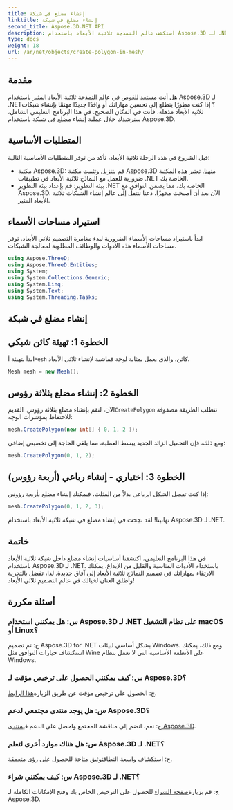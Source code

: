 ```yaml
---
title: إنشاء مضلع في شبكة
linktitle: إنشاء مضلع في شبكة
second_title: Aspose.3D.NET API
description: استكشف عالم النمذجة ثلاثية الأبعاد باستخدام Aspose.3D لـ .NET. قم بإنشاء مضلعات مذهلة في شبكات دون عناء. قم بالتنزيل الآن للحصول على تجربة تطوير غامرة!
type: docs
weight: 18
url: /ar/net/objects/create-polygon-in-mesh/
---
```

## مقدمة
هل أنت مستعد للغوص في عالم النمذجة ثلاثية الأبعاد المثير باستخدام Aspose.3D لـ .NET؟ إذا كنت مطورًا يتطلع إلى تحسين مهاراتك أو وافدًا جديدًا مهتمًا بإنشاء شبكات ثلاثية الأبعاد مذهلة، فأنت في المكان الصحيح. في هذا البرنامج التعليمي الشامل، سنرشدك خلال عملية إنشاء مضلع في شبكة باستخدام Aspose.3D.
## المتطلبات الأساسية
قبل الشروع في هذه الرحلة ثلاثية الأبعاد، تأكد من توفر المتطلبات الأساسية التالية:
-  مكتبة Aspose.3D: قم بتنزيل وتثبيت مكتبة Aspose.3D من[هنا](https://releases.aspose.com/3d/net/). تعتبر هذه المكتبة ضرورية للعمل مع النماذج ثلاثية الأبعاد في تطبيقات .NET الخاصة بك.
- بيئة التطوير: قم بإعداد بيئة التطوير .NET الخاصة بك، مما يضمن التوافق مع Aspose.3D.
الآن بعد أن أصبحت مجهزًا، دعنا ننتقل إلى عالم إنشاء الشبكات ثلاثية الأبعاد المثير.
## استيراد مساحات الأسماء
ابدأ باستيراد مساحات الأسماء الضرورية لبدء مغامرة التصميم ثلاثي الأبعاد. توفر مساحات الأسماء هذه الأدوات والوظائف المطلوبة لمعالجة الشبكات.
```csharp
using Aspose.ThreeD;
using Aspose.ThreeD.Entities;
using System;
using System.Collections.Generic;
using System.Linq;
using System.Text;
using System.Threading.Tasks;
```
## إنشاء مضلع في شبكة
## الخطوة 1: تهيئة كائن شبكي
 ابدأ بتهيئة أ`Mesh` كائن، والذي يعمل بمثابة لوحة قماشية لإنشاء ثلاثي الأبعاد.
```csharp
Mesh mesh = new Mesh();
```
## الخطوة 2: إنشاء مضلع بثلاثة رؤوس
 الآن، لنقم بإنشاء مضلع بثلاثة رؤوس. القديم`CreatePolygon` تتطلب الطريقة مصفوفة للاحتفاظ بمؤشرات الوجه:
```csharp
mesh.CreatePolygon(new int[] { 0, 1, 2 });
```
ومع ذلك، فإن التحميل الزائد الجديد يبسط العملية، مما يلغي الحاجة إلى تخصيص إضافي:
```csharp
mesh.CreatePolygon(0, 1, 2);
```
## الخطوة 3: اختياري - إنشاء رباعي (أربعة رؤوس)
إذا كنت تفضل الشكل الرباعي بدلاً من المثلث، فيمكنك إنشاء مضلع بأربعة رؤوس:
```csharp
mesh.CreatePolygon(0, 1, 2, 3);
```
تهانينا! لقد نجحت في إنشاء مضلع في شبكة ثلاثية الأبعاد باستخدام Aspose.3D لـ .NET.
## خاتمة
في هذا البرنامج التعليمي، اكتشفنا أساسيات إنشاء مضلع داخل شبكة ثلاثية الأبعاد باستخدام Aspose.3D لـ .NET. باستخدام الأدوات المناسبة والقليل من الإبداع، يمكنك الارتقاء بمهاراتك في تصميم النماذج ثلاثية الأبعاد إلى آفاق جديدة. لذا، تفضل بالتجربة وأطلق العنان لخيالك في عالم التصميم ثلاثي الأبعاد!
## أسئلة مكررة
### س: هل يمكنني استخدام Aspose.3D لـ .NET على نظام التشغيل macOS أو Linux؟
ج: تم تصميم Aspose.3D for .NET بشكل أساسي لبيئات Windows. ومع ذلك، يمكنك استكشاف خيارات التوافق مثل Wine على الأنظمة الأساسية التي لا تعمل بنظام Windows.
### س: كيف يمكنني الحصول على ترخيص مؤقت لـ Aspose.3D؟
 ج: الحصول على ترخيص مؤقت عن طريق الزيارة[هذا الرابط](https://purchase.aspose.com/temporary-license/).
### س: هل يوجد منتدى مجتمعي لدعم Aspose.3D؟
 ج: نعم، انضم إلى مناقشة المجتمع واحصل على الدعم في[منتدى Aspose.3D](https://forum.aspose.com/c/3d/18).
### س: هل هناك موارد أخرى لتعلم Aspose.3D لـ .NET؟
 ج: استكشاف واسعة النطاق[توثيق](https://reference.aspose.com/3d/net/) متاحة للحصول على رؤى متعمقة.
### س: كيف يمكنني شراء Aspose.3D لـ .NET؟
 ج: قم بزيارة[صفحة الشراء](https://purchase.aspose.com/buy) للحصول على الترخيص الخاص بك وفتح الإمكانات الكاملة لـ Aspose.3D.